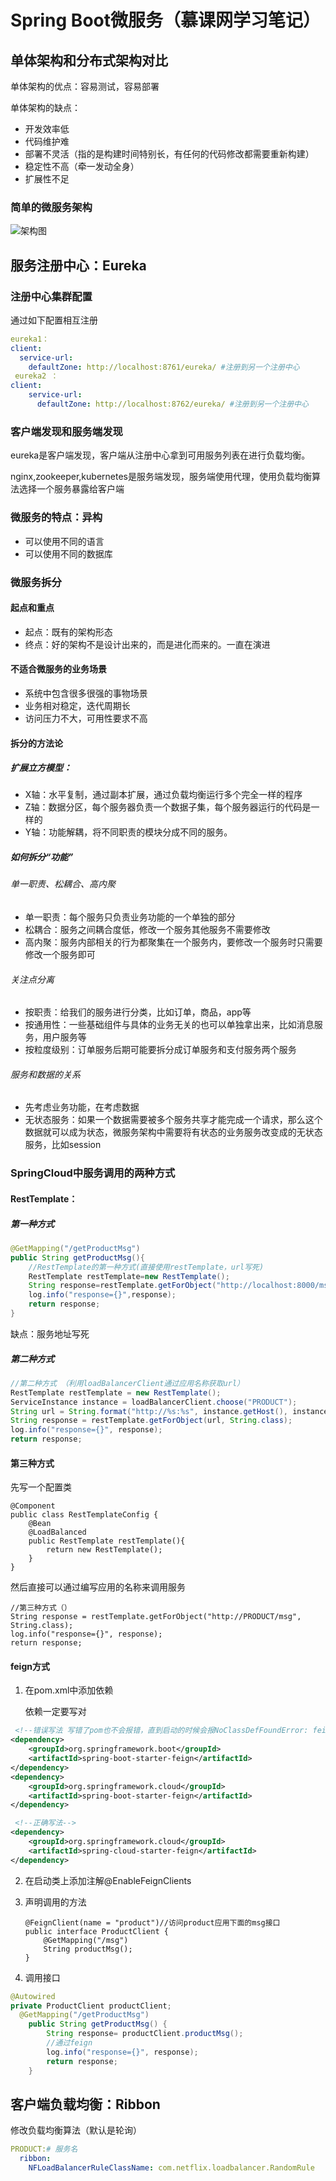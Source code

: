 # Spring Boot微服务（慕课网学习笔记）

## 单体架构和分布式架构对比

单体架构的优点：容易测试，容易部署

单体架构的缺点：

- 开发效率低
- 代码维护难
- 部署不灵活（指的是构建时间特别长，有任何的代码修改都需要重新构建）
- 稳定性不高（牵一发动全身）
- 扩展性不足 

### 简单的微服务架构

![架构图](https://github.com/StarPxc/spring-cloud-imooc/blob/master/img/3.png) 

## 服务注册中心：Eureka

### 注册中心集群配置

通过如下配置相互注册

```yml
eureka1：
client:
  service-url:
    defaultZone: http://localhost:8761/eureka/ #注册到另一个注册中心
 eureka2 ：  
client:
    service-url:
      defaultZone: http://localhost:8762/eureka/ #注册到另一个注册中心
```
### 客户端发现和服务端发现

eureka是客户端发现，客户端从注册中心拿到可用服务列表在进行负载均衡。

nginx,zookeeper,kubernetes是服务端发现，服务端使用代理，使用负载均衡算法选择一个服务暴露给客户端

### 微服务的特点：异构

- 可以使用不同的语言
- 可以使用不同的数据库

### 微服务拆分

#### 起点和重点

- 起点：既有的架构形态
- 终点：好的架构不是设计出来的，而是进化而来的。一直在演进

#### 不适合微服务的业务场景

- 系统中包含很多很强的事物场景
- 业务相对稳定，迭代周期长
- 访问压力不大，可用性要求不高

#### 拆分的方法论

##### 扩展立方模型：

- X轴：水平复制，通过副本扩展，通过负载均衡运行多个完全一样的程序
- Z轴：数据分区，每个服务器负责一个数据子集，每个服务器运行的代码是一样的
- Y轴：功能解耦，将不同职责的模块分成不同的服务。

##### 如何拆分“功能”

###### 单一职责、松耦合、高内聚

- 单一职责：每个服务只负责业务功能的一个单独的部分
- 松耦合：服务之间耦合度低，修改一个服务其他服务不需要修改
- 高内聚：服务内部相关的行为都聚集在一个服务内，要修改一个服务时只需要修改一个服务即可

###### 关注点分离

- 按职责：给我们的服务进行分类，比如订单，商品，app等
- 按通用性：一些基础组件与具体的业务无关的也可以单独拿出来，比如消息服务，用户服务等
- 按粒度级别：订单服务后期可能要拆分成订单服务和支付服务两个服务

###### 服务和数据的关系

- 先考虑业务功能，在考虑数据
- 无状态服务：如果一个数据需要被多个服务共享才能完成一个请求，那么这个数据就可以成为状态，微服务架构中需要将有状态的业务服务改变成的无状态服务，比如session

### SpringCloud中服务调用的两种方式

#### RestTemplate：

##### 第一种方式

```java
@GetMapping("/getProductMsg")
public String getProductMsg(){
    //RestTemplate的第一种方式(直接使用restTemplate，url写死)
    RestTemplate restTemplate=new RestTemplate();
    String response=restTemplate.getForObject("http://localhost:8000/msg",String.class);
    log.info("response={}",response);
    return response;
}
```

缺点：服务地址写死

##### 第二种方式

```java
//第二种方式 （利用loadBalancerClient通过应用名称获取url）
RestTemplate restTemplate = new RestTemplate();
ServiceInstance instance = loadBalancerClient.choose("PRODUCT");
String url = String.format("http://%s:%s", instance.getHost(), instance.getPort() + "/msg");
String response = restTemplate.getForObject(url, String.class);
log.info("response={}", response);
return response;
```

#### 第三种方式

先写一个配置类

```
@Component
public class RestTemplateConfig {
    @Bean
    @LoadBalanced
    public RestTemplate restTemplate(){
        return new RestTemplate();
    }
}
```

然后直接可以通过编写应用的名称来调用服务

```
//第三种方式（）
String response = restTemplate.getForObject("http://PRODUCT/msg", String.class);
log.info("response={}", response);
return response;
```

#### feign方式

1. 在pom.xml中添加依赖

   依赖一定要写对

```xml
 <!--错误写法 写错了pom也不会报错，直到启动的时候会报NoClassDefFoundError: feign/Feign$Builder-->
<dependency>
    <groupId>org.springframework.boot</groupId>
    <artifactId>spring-boot-starter-feign</artifactId>
</dependency>
<dependency>
    <groupId>org.springframework.cloud</groupId>
    <artifactId>spring-boot-starter-feign</artifactId>
</dependency>

 <!--正确写法-->
<dependency>
    <groupId>org.springframework.cloud</groupId>
    <artifactId>spring-cloud-starter-feign</artifactId>
</dependency>
```



2. 在启动类上添加注解@EnableFeignClients

3. 声明调用的方法

   ```
   @FeignClient(name = "product")//访问product应用下面的msg接口
   public interface ProductClient {
       @GetMapping("/msg")
       String productMsg();
   }
   ```

4. 调用接口

```java
@Autowired
private ProductClient productClient;
  @GetMapping("/getProductMsg")
    public String getProductMsg() {
        String response= productClient.productMsg();
        //通过feign
        log.info("response={}", response);
        return response;
    }
```

## 客户端负载均衡：Ribbon



修改负载均衡算法（默认是轮询）

```yml
PRODUCT:# 服务名
  ribbon:
    NFLoadBalancerRuleClassName: com.netflix.loadbalancer.RandomRule
```




